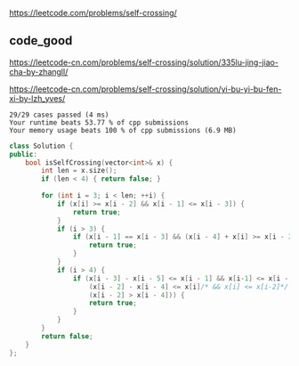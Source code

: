 
https://leetcode.com/problems/self-crossing/

## code_good

https://leetcode-cn.com/problems/self-crossing/solution/335lu-jing-jiao-cha-by-zhangll/  

https://leetcode-cn.com/problems/self-crossing/solution/yi-bu-yi-bu-fen-xi-by-lzh_yves/  

```
29/29 cases passed (4 ms)
Your runtime beats 53.77 % of cpp submissions
Your memory usage beats 100 % of cpp submissions (6.9 MB)
```

```cpp
class Solution {
public:
    bool isSelfCrossing(vector<int>& x) {
        int len = x.size();
        if (len < 4) { return false; }
        
        for (int i = 3; i < len; ++i) {
            if (x[i] >= x[i - 2] && x[i - 1] <= x[i - 3]) {
                return true;
            }
            if (i > 3) {
                if (x[i - 1] == x[i - 3] && (x[i - 4] + x[i] >= x[i - 2])) {
                    return true;
                }
            }
            if (i > 4) {
                if (x[i - 3] - x[i - 5] <= x[i - 1] && x[i-1] <= x[i - 3] &&
                    (x[i - 2] - x[i - 4] <= x[i]/* && x[i] <= x[i-2]*/) &&
                    (x[i - 2] > x[i - 4])) {
                    return true;
                }
            }
        }
        return false;
    }
};
```
